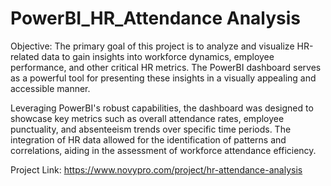 # PowerBI_HR_Attendance Analysis

Objective:
The primary goal of this project is to analyze and visualize HR-related data to gain insights into workforce dynamics, employee performance, and other critical HR metrics. The PowerBI dashboard serves as a powerful tool for presenting these insights in a visually appealing and accessible manner.

Leveraging PowerBI's robust capabilities, the dashboard was designed to showcase key metrics such as overall attendance rates, employee punctuality, and absenteeism trends over specific time periods. The integration of HR data allowed for the identification of patterns and correlations, aiding in the assessment of workforce attendance efficiency.

Project Link: https://www.novypro.com/project/hr-attendance-analysis
